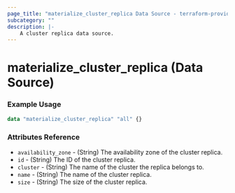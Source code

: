 ```yaml
---
page_title: "materialize_cluster_replica Data Source - terraform-provider-materialize"
subcategory: ""
description: |-
    A cluster replica data source.
---
```


# materialize_cluster_replica (Data Source)

### Example Usage

```terraform
data "materialize_cluster_replica" "all" {}
```

### Attributes Reference

- `availability_zone` - (String) The availability zone of the cluster replica.
- `id` - (String) The ID of the cluster replica.
- `cluster` - (String) The name of the cluster the replica belongs to.
- `name` - (String) The name of the cluster replica.
- `size` - (String) The size of the cluster replica.
